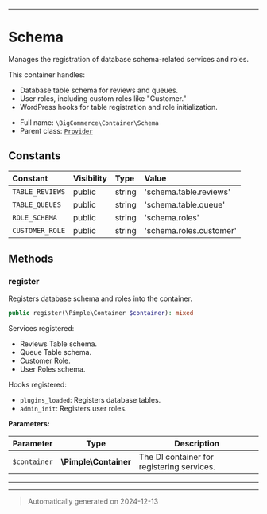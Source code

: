 ***

# Schema

Manages the registration of database schema-related services and roles.

This container handles:
- Database table schema for reviews and queues.
- User roles, including custom roles like "Customer."
- WordPress hooks for table registration and role initialization.

* Full name: `\BigCommerce\Container\Schema`
* Parent class: [`Provider`](./classes/BigCommerce/Container/Provider.md)


## Constants

| Constant | Visibility | Type | Value |
|:---------|:-----------|:-----|:------|
|`TABLE_REVIEWS`|public|string|&#039;schema.table.reviews&#039;|
|`TABLE_QUEUES`|public|string|&#039;schema.table.queue&#039;|
|`ROLE_SCHEMA`|public|string|&#039;schema.roles&#039;|
|`CUSTOMER_ROLE`|public|string|&#039;schema.roles.customer&#039;|


## Methods


### register

Registers database schema and roles into the container.

```php
public register(\Pimple\Container $container): mixed
```

Services registered:
- Reviews Table schema.
- Queue Table schema.
- Customer Role.
- User Roles schema.

Hooks registered:
- `plugins_loaded`: Registers database tables.
- `admin_init`: Registers user roles.






**Parameters:**

| Parameter | Type | Description |
|-----------|------|-------------|
| `$container` | **\Pimple\Container** | The DI container for registering services. |





***


***
> Automatically generated on 2024-12-13
